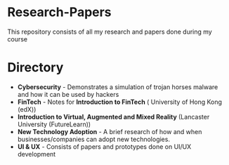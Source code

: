 # Research-Papers
This repository consists of all my research and papers done during my course

# Directory
* **Cybersecurity** - Demonstrates a simulation of trojan horses malware and how it can be used by hackers
* **FinTech** - Notes for **Introduction to FinTech** ( University of Hong Kong (edX)) 
* **Introduction to Virtual, Augmented and Mixed Reality** (Lancaster University (FutureLearn))
* **New Technology Adoption** - A brief research of how and when businesses/companies can adopt new technologies.
* **UI & UX** - Consists of papers and prototypes done on UI/UX development 
